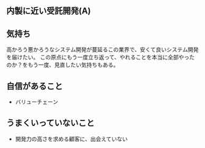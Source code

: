 内製に近い受託開発(A)
---

## 気持ち
高かろう悪かろうなシステム開発が蔓延るこの業界で、安くて良いシステム開発を届けたい。
この原点にもう一度立ち返って、やれることを本当に全部やったのか？をもう一度、見直したい気持ちもある。

## 自信があること
- バリューチェーン

## うまくいっていないこと
- 開発力の高さを求める顧客に、出会えていない




